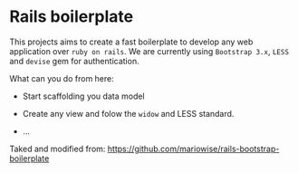 Rails boilerplate
=================

This projects aims to create a fast boilerplate to develop any web application over `ruby on rails`. 
We are currently using `Bootstrap 3.x`, `LESS` and `devise` gem for authentication.

What can you do from here:

* Start scaffolding you data model

* Create any view and folow the `widow` and LESS standard.

* ...


Taked and modified from:
https://github.com/mariowise/rails-bootstrap-boilerplate